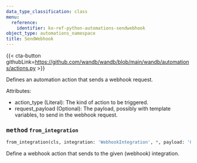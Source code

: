 ```yaml
---
data_type_classification: class
menu:
  reference:
    identifier: ko-ref-python-automations-sendwebhook
object_type: automations_namespace
title: SendWebhook
---
```


{{< cta-button githubLink=https://github.com/wandb/wandb/blob/main/wandb/automations/actions.py >}}



Defines an automation action that sends a webhook request.

Attributes:
- action_type (Literal): The kind of action to be triggered.
- request_payload (Optional): The payload, possibly with template variables, to send in the webhook request.

### <kbd>method</kbd> `from_integration`
```python
from_integration(cls, integration: 'WebhookIntegration', *, payload: 'Optional[SerializedToJson[dict[str, Any]]]' = None) -> 'Self'
```
Define a webhook action that sends to the given (webhook) integration.